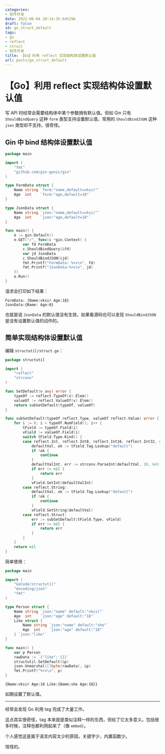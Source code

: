 ```yaml
---
categories:
- 软件开发
date: 2022-06-04 20:14:35.645296
draft: false
id: go_struct_default
tags:
- go
- reflect
- struct
- 软件开发
title: 【Go】利用 reflect 实现结构体设置默认值
url: posts/go_struct_default
---
```


# 【Go】利用 reflect 实现结构体设置默认值

写 API 时经常会需要结构体中某个参数拥有默认值。但如 Gin 只有 `ShouldBindQuery` 这种 `form` 类型支持设置默认值，常用的 `ShouldBindJSON` 这种 `json` 类型却不支持，很奇怪。

## Gin 中 bind 结构体设置默认值

```go
package main

import (
	"fmt"
	"github.com/gin-gonic/gin"
)

type FormData struct {
	Name string `form:"name,default=vksir"`
	Age  int    `form:"age,default=18"`
}

type JsonData struct {
	Name string `json:"name,default=vksir"`
	Age  int    `json:"age,default=18"`
}

func main() {
	e := gin.Default()
	e.GET("/", func(c *gin.Context) {
		var fd FormData
		c.ShouldBindQuery(&fd)
		var jd JsonData
		c.ShouldBindJSON(&jd)
		fmt.Printf("FormData: %+v\n", fd)
		fmt.Printf("JsonData:%+v\n", jd)
	})
	e.Run()
}
```

<!-- more -->

请求会打印如下结果：

```
FormData: {Name:vksir Age:18}
JsonData:{Name: Age:0}
```

也就是说 `JsonData` 的默认值没有生效，如果看源码也可以发现 `ShouldBindJSON` 是没有设置默认值的动作的。

## 简单实现结构体设置默认值

编辑 `structutil/struct.go`：

```go
package structutil

import (
	"reflect"
	"strconv"
)

func SetDefault(v any) error {
	typeOf := reflect.TypeOf(v).Elem()
	valueOf := reflect.ValueOf(v).Elem()
	return subSetDefault(typeOf, valueOf)
}

func subSetDefault(typeOf reflect.Type, valueOf reflect.Value) error {
	for i := 0; i < typeOf.NumField(); i++ {
		tField := typeOf.Field(i)
		vField := valueOf.Field(i)
		switch tField.Type.Kind() {
		case reflect.Int, reflect.Int8, reflect.Int16, reflect.Int32, reflect.Int64:
			defaultVal, ok := tField.Tag.Lookup("default")
			if !ok {
				continue
			}
			defaultValInt, err := strconv.ParseInt(defaultVal, 10, 64)
			if err != nil {
				return err
			}
			vField.SetInt(defaultValInt)
		case reflect.String:
			defaultVal, ok := tField.Tag.Lookup("default")
			if !ok {
				continue
			}
			vField.SetString(defaultVal)
		case reflect.Struct:
			err := subSetDefault(tField.Type, vField)
			if err != nil {
				return err
			}
		}
	}
	return nil
}
```

简单使用：

```go
package main

import (
	"GoCode/structutil"
	"encoding/json"
	"fmt"
)

type Person struct {
	Name string `json:"name" default:"vksir"`
	Age  int    `json:"age" default:"18"`
	Like struct {
		Name string `json:"name" default:"she"`
		Age  int    `json:"age" default:"18"`
	} `json:"like"`
}

func main() {
	var p Person
	rawData := `{"like": {}}`
	structutil.SetDefault(&p)
	json.Unmarshal([]byte(rawData), &p)
	fmt.Printf("%+v\n", p)
}
```

```
{Name:vksir Age:18 Like:{Name:she Age:18}}
```

如期设置了默认值。

---

经常会发现 Go 利用 tag 完成了大量工作。

这点其实很奇怪，tag 本来就是类似注释一样的东西，但给了它太多意义。包括很多时候，注释也都利用起来了（像 `embed`）。

个人感觉这是属于语言内容太少的原因，关键字少，内置函数少。

怪怪的。
